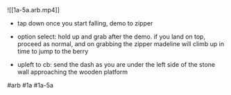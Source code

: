

![[1a-5a.arb.mp4]]

* tap down once you start falling, demo to zipper

* option select: hold up and grab after the demo. if you land on top, proceed as normal, and on grabbing the zipper madeline will climb up in time to jump to the berry

* upleft to cb: send the dash as you are under the left side of the stone wall approaching the wooden platform

#arb #1a #1a-5a

